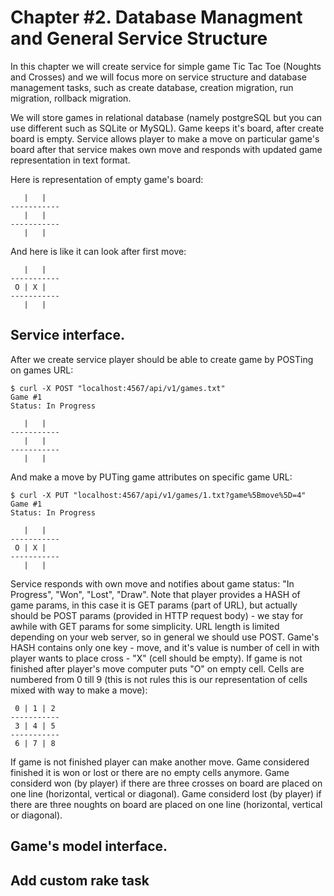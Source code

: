 Chapter #2. Database Managment and General Service Structure
============================================================
In this chapter we will create service for simple game Tic Tac Toe (Noughts and Crosses) and we will focus more on service structure and database management tasks, such as create database, creation migration, run migration, rollback migration.

We will store games in relational database (namely postgreSQL but you can use different such as SQLite or MySQL). Game keeps it's board, after create board is empty. Service allows player to make a move on particular game's board after that service makes own move and responds with updated game representation in text format.

Here is representation of empty game's board:

       |   |
    -----------
       |   |
    -----------
       |   |

And here is like it can look after first move:

       |   |
    -----------
     O | X |
    -----------
       |   |

## Service interface.

After we create service player should be able to create game by POSTing on games URL:

    $ curl -X POST "localhost:4567/api/v1/games.txt"
    Game #1
    Status: In Progress

       |   |
    -----------
       |   |
    -----------
       |   |

And make a move by PUTing game attributes on specific game URL:

    $ curl -X PUT "localhost:4567/api/v1/games/1.txt?game%5Bmove%5D=4"
    Game #1
    Status: In Progress

       |   |
    -----------
     O | X |
    -----------
       |   |

Service responds with own move and notifies about game status: "In Progress", "Won", "Lost", "Draw". Note that player provides a HASH of game params, in this case it is GET params (part of URL), but actually should be POST params (provided in HTTP request body) - we stay for awhile with GET params for some simplicity. URL length is limited depending on your web server, so in general we should use POST. Game's HASH contains only one key - move, and it's value is number of cell in with player wants to place cross - "X" (cell should be empty). If game is not finished after player's move computer puts "O" on empty cell. Cells are numbered from 0 till 9 (this is not rules this is our representation of cells mixed with way to make a move):

     0 | 1 | 2
    -----------
     3 | 4 | 5
    -----------
     6 | 7 | 8

If game is not finished player can make another move. Game considered finished it is won or lost or there are no empty cells anymore. Game considerd won (by player) if there are three crosses on board are placed on one line (horizontal, vertical or diagonal). Game considerd lost (by player) if there are three noughts on board are placed on one line (horizontal, vertical or diagonal).

## Game's model interface.

## Add custom rake task
